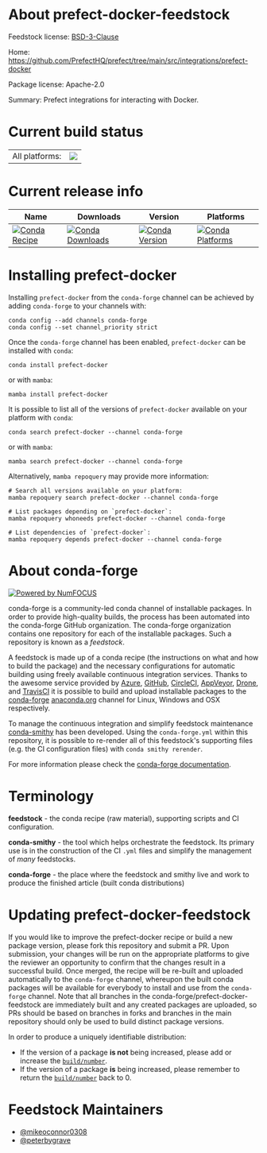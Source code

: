 About prefect-docker-feedstock
==============================

Feedstock license: [BSD-3-Clause](https://github.com/conda-forge/prefect-docker-feedstock/blob/main/LICENSE.txt)

Home: https://github.com/PrefectHQ/prefect/tree/main/src/integrations/prefect-docker

Package license: Apache-2.0

Summary: Prefect integrations for interacting with Docker.

Current build status
====================


<table><tr><td>All platforms:</td>
    <td>
      <a href="https://dev.azure.com/conda-forge/feedstock-builds/_build/latest?definitionId=22257&branchName=main">
        <img src="https://dev.azure.com/conda-forge/feedstock-builds/_apis/build/status/prefect-docker-feedstock?branchName=main">
      </a>
    </td>
  </tr>
</table>

Current release info
====================

| Name | Downloads | Version | Platforms |
| --- | --- | --- | --- |
| [![Conda Recipe](https://img.shields.io/badge/recipe-prefect--docker-green.svg)](https://anaconda.org/conda-forge/prefect-docker) | [![Conda Downloads](https://img.shields.io/conda/dn/conda-forge/prefect-docker.svg)](https://anaconda.org/conda-forge/prefect-docker) | [![Conda Version](https://img.shields.io/conda/vn/conda-forge/prefect-docker.svg)](https://anaconda.org/conda-forge/prefect-docker) | [![Conda Platforms](https://img.shields.io/conda/pn/conda-forge/prefect-docker.svg)](https://anaconda.org/conda-forge/prefect-docker) |

Installing prefect-docker
=========================

Installing `prefect-docker` from the `conda-forge` channel can be achieved by adding `conda-forge` to your channels with:

```
conda config --add channels conda-forge
conda config --set channel_priority strict
```

Once the `conda-forge` channel has been enabled, `prefect-docker` can be installed with `conda`:

```
conda install prefect-docker
```

or with `mamba`:

```
mamba install prefect-docker
```

It is possible to list all of the versions of `prefect-docker` available on your platform with `conda`:

```
conda search prefect-docker --channel conda-forge
```

or with `mamba`:

```
mamba search prefect-docker --channel conda-forge
```

Alternatively, `mamba repoquery` may provide more information:

```
# Search all versions available on your platform:
mamba repoquery search prefect-docker --channel conda-forge

# List packages depending on `prefect-docker`:
mamba repoquery whoneeds prefect-docker --channel conda-forge

# List dependencies of `prefect-docker`:
mamba repoquery depends prefect-docker --channel conda-forge
```


About conda-forge
=================

[![Powered by
NumFOCUS](https://img.shields.io/badge/powered%20by-NumFOCUS-orange.svg?style=flat&colorA=E1523D&colorB=007D8A)](https://numfocus.org)

conda-forge is a community-led conda channel of installable packages.
In order to provide high-quality builds, the process has been automated into the
conda-forge GitHub organization. The conda-forge organization contains one repository
for each of the installable packages. Such a repository is known as a *feedstock*.

A feedstock is made up of a conda recipe (the instructions on what and how to build
the package) and the necessary configurations for automatic building using freely
available continuous integration services. Thanks to the awesome service provided by
[Azure](https://azure.microsoft.com/en-us/services/devops/), [GitHub](https://github.com/),
[CircleCI](https://circleci.com/), [AppVeyor](https://www.appveyor.com/),
[Drone](https://cloud.drone.io/welcome), and [TravisCI](https://travis-ci.com/)
it is possible to build and upload installable packages to the
[conda-forge](https://anaconda.org/conda-forge) [anaconda.org](https://anaconda.org/)
channel for Linux, Windows and OSX respectively.

To manage the continuous integration and simplify feedstock maintenance
[conda-smithy](https://github.com/conda-forge/conda-smithy) has been developed.
Using the ``conda-forge.yml`` within this repository, it is possible to re-render all of
this feedstock's supporting files (e.g. the CI configuration files) with ``conda smithy rerender``.

For more information please check the [conda-forge documentation](https://conda-forge.org/docs/).

Terminology
===========

**feedstock** - the conda recipe (raw material), supporting scripts and CI configuration.

**conda-smithy** - the tool which helps orchestrate the feedstock.
                   Its primary use is in the construction of the CI ``.yml`` files
                   and simplify the management of *many* feedstocks.

**conda-forge** - the place where the feedstock and smithy live and work to
                  produce the finished article (built conda distributions)


Updating prefect-docker-feedstock
=================================

If you would like to improve the prefect-docker recipe or build a new
package version, please fork this repository and submit a PR. Upon submission,
your changes will be run on the appropriate platforms to give the reviewer an
opportunity to confirm that the changes result in a successful build. Once
merged, the recipe will be re-built and uploaded automatically to the
`conda-forge` channel, whereupon the built conda packages will be available for
everybody to install and use from the `conda-forge` channel.
Note that all branches in the conda-forge/prefect-docker-feedstock are
immediately built and any created packages are uploaded, so PRs should be based
on branches in forks and branches in the main repository should only be used to
build distinct package versions.

In order to produce a uniquely identifiable distribution:
 * If the version of a package **is not** being increased, please add or increase
   the [``build/number``](https://docs.conda.io/projects/conda-build/en/latest/resources/define-metadata.html#build-number-and-string).
 * If the version of a package **is** being increased, please remember to return
   the [``build/number``](https://docs.conda.io/projects/conda-build/en/latest/resources/define-metadata.html#build-number-and-string)
   back to 0.

Feedstock Maintainers
=====================

* [@mikeoconnor0308](https://github.com/mikeoconnor0308/)
* [@peterbygrave](https://github.com/peterbygrave/)

